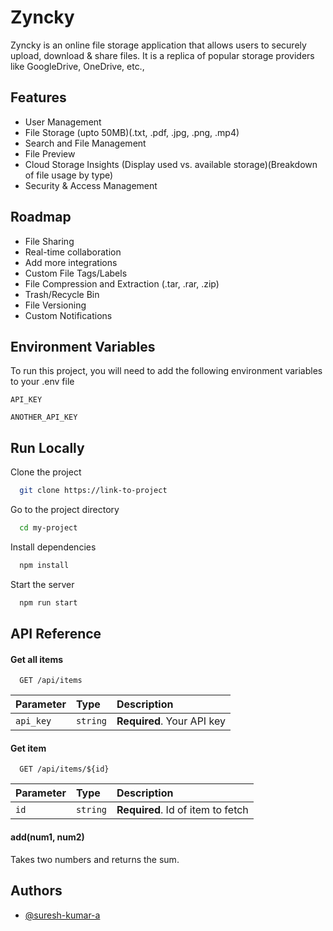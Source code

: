 
# Zyncky

Zyncky is an online file storage application that allows users to securely upload, download & share files. It is a replica of popular storage providers like GoogleDrive, OneDrive, etc.,


## Features

- User Management
- File Storage (upto 50MB)(.txt, .pdf, .jpg, .png, .mp4)
- Search and File Management
- File Preview
- Cloud Storage Insights (Display used vs. available storage)(Breakdown of file usage by type)
- Security & Access Management

## Roadmap

- File Sharing
- Real-time collaboration
- Add more integrations
- Custom File Tags/Labels
- File Compression and Extraction (.tar, .rar, .zip)
- Trash/Recycle Bin
- File Versioning
- Custom Notifications


## Environment Variables

To run this project, you will need to add the following environment variables to your .env file

`API_KEY`

`ANOTHER_API_KEY`


## Run Locally

Clone the project

```bash
  git clone https://link-to-project
```

Go to the project directory

```bash
  cd my-project
```

Install dependencies

```bash
  npm install
```

Start the server

```bash
  npm run start
```


## API Reference

#### Get all items

```http
  GET /api/items
```

| Parameter | Type     | Description                |
| :-------- | :------- | :------------------------- |
| `api_key` | `string` | **Required**. Your API key |

#### Get item

```http
  GET /api/items/${id}
```

| Parameter | Type     | Description                       |
| :-------- | :------- | :-------------------------------- |
| `id`      | `string` | **Required**. Id of item to fetch |

#### add(num1, num2)

Takes two numbers and returns the sum.


## Authors

- [@suresh-kumar-a](https://github.com/Suresh-Kumar-A/)

